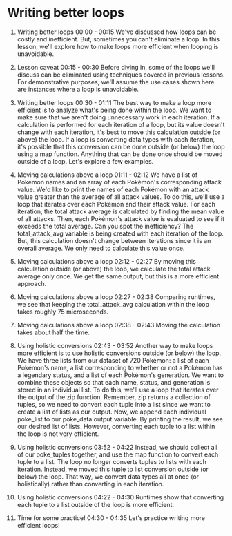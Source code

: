 # Writing better loops

1. Writing better loops
00:00 - 00:15
We've discussed how loops can be costly and inefficient. But, sometimes you can't eliminate a loop. In this lesson, we'll explore how to make loops more efficient when looping is unavoidable.

2. Lesson caveat
00:15 - 00:30
Before diving in, some of the loops we'll discuss can be eliminated using techniques covered in previous lessons. For demonstrative purposes, we'll assume the use cases shown here are instances where a loop is unavoidable.

3. Writing better loops
00:30 - 01:11
The best way to make a loop more efficient is to analyze what's being done within the loop. We want to make sure that we aren't doing unnecessary work in each iteration. If a calculation is performed for each iteration of a loop, but its value doesn't change with each iteration, it's best to move this calculation outside (or above) the loop. If a loop is converting data types with each iteration, it's possible that this conversion can be done outside (or below) the loop using a map function. Anything that can be done once should be moved outside of a loop. Let's explore a few examples.

4. Moving calculations above a loop
01:11 - 02:12
We have a list of Pokémon names and an array of each Pokémon's corresponding attack value. We'd like to print the names of each Pokémon with an attack value greater than the average of all attack values. To do this, we'll use a loop that iterates over each Pokémon and their attack value. For each iteration, the total attack average is calculated by finding the mean value of all attacks. Then, each Pokémon's attack value is evaluated to see if it exceeds the total average. Can you spot the inefficiency? The total_attack_avg variable is being created with each iteration of the loop. But, this calculation doesn't change between iterations since it is an overall average. We only need to calculate this value once.

5. Moving calculations above a loop
02:12 - 02:27
By moving this calculation outside (or above) the loop, we calculate the total attack average only once. We get the same output, but this is a more efficient approach.

6. Moving calculations above a loop
02:27 - 02:38
Comparing runtimes, we see that keeping the total_attack_avg calculation within the loop takes roughly 75 microseconds.

7. Moving calculations above a loop
02:38 - 02:43
Moving the calculation takes about half the time.

8. Using holistic conversions
02:43 - 03:52
Another way to make loops more efficient is to use holistic conversions outside (or below) the loop. We have three lists from our dataset of 720 Pokémon: a list of each Pokémon's name, a list corresponding to whether or not a Pokémon has a legendary status, and a list of each Pokémon's generation. We want to combine these objects so that each name, status, and generation is stored in an individual list. To do this, we'll use a loop that iterates over the output of the zip function. Remember, zip returns a collection of tuples, so we need to convert each tuple into a list since we want to create a list of lists as our output. Now, we append each individual poke_list to our poke_data output variable. By printing the result, we see our desired list of lists. However, converting each tuple to a list within the loop is not very efficient.

9. Using holistic conversions
03:52 - 04:22
Instead, we should collect all of our poke_tuples together, and use the map function to convert each tuple to a list. The loop no longer converts tuples to lists with each iteration. Instead, we moved this tuple to list conversion outside (or below) the loop. That way, we convert data types all at once (or holistically) rather than converting in each iteration.

10. Using holistic conversions
04:22 - 04:30
Runtimes show that converting each tuple to a list outside of the loop is more efficient.

11. Time for some practice!
04:30 - 04:35
Let's practice writing more efficient loops!